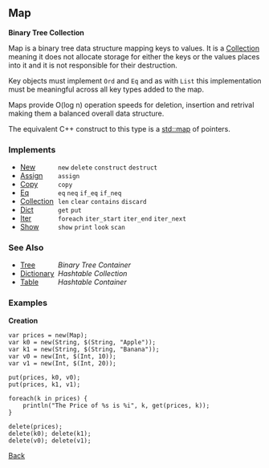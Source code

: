 Map
---
__Binary Tree Collection__

Map is a binary tree data structure mapping keys to values. It is a [Collection](/documentation/containers) meaning it does not allocate storage for either the keys or the values places into it and it is not responsible for their destruction.

Key objects must implement `Ord` and `Eq` and as with `List` this implementation must be meaningful across all key types added to the map.

Maps provide O(log n) operation speeds for deletion, insertion and retrival making them a balanced overall data structure.

The equivalent C++ construct to this type is a [std::map](http://www.cplusplus.com/reference/map/map/) of pointers.


### Implements

* <span style="width:75px; float:left;">[New](new)</span> `new` `delete` `construct` `destruct`
* <span style="width:75px; float:left;">[Assign](assign)</span> `assign`
* <span style="width:75px; float:left;">[Copy](copy)</span> `copy`
* <span style="width:75px; float:left;">[Eq](eq)</span> `eq` `neq` `if_eq` `if_neq`
* <span style="width:75px; float:left;">[Collection](collection)</span> `len` `clear` `contains` `discard`
* <span style="width:75px; float:left;">[Dict](dict)</span> `get` `put`
* <span style="width:75px; float:left;">[Iter](iter)</span> `foreach` `iter_start` `iter_end` `iter_next`
* <span style="width:75px; float:left;">[Show](show)</span> `show` `print` `look` `scan`


### See Also

* <span style="width:75px; float:left;">[Tree](tree)</span> _Binary Tree Container_
* <span style="width:75px; float:left;">[Dictionary](dictionary)</span> _Hashtable Collection_
* <span style="width:75px; float:left;">[Table](table)</span> _Hashtable Container_


### Examples

__Creation__

    var prices = new(Map);
    var k0 = new(String, $(String, "Apple"));
    var k1 = new(String, $(String, "Banana"));
    var v0 = new(Int, $(Int, 10));
    var v1 = new(Int, $(Int, 20));
    
    put(prices, k0, v0);
    put(prices, k1, v1);
    
    foreach(k in prices) {
        println("The Price of %s is %i", k, get(prices, k));
    }
    
    delete(prices);
    delete(k0); delete(k1);
    delete(v0); delete(v1);

[Back](/documentation)
